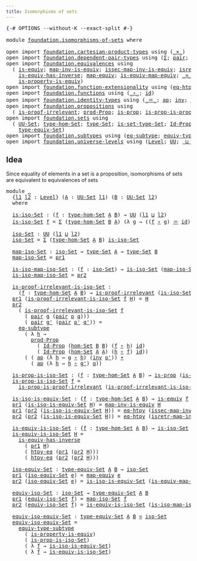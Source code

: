 ```yaml
---
title: Isomorphisms of sets
---
```


<pre class="Agda"><a id="46" class="Symbol">{-#</a> <a id="50" class="Keyword">OPTIONS</a> <a id="58" class="Pragma">--without-K</a> <a id="70" class="Pragma">--exact-split</a> <a id="84" class="Symbol">#-}</a>

<a id="89" class="Keyword">module</a> <a id="96" href="foundation.isomorphisms-of-sets.html" class="Module">foundation.isomorphisms-of-sets</a> <a id="128" class="Keyword">where</a>

<a id="135" class="Keyword">open</a> <a id="140" class="Keyword">import</a> <a id="147" href="foundation.cartesian-product-types.html" class="Module">foundation.cartesian-product-types</a> <a id="182" class="Keyword">using</a> <a id="188" class="Symbol">(</a><a id="189" href="foundation-core.cartesian-product-types.html#590" class="Function Operator">_×_</a><a id="192" class="Symbol">)</a>
<a id="194" class="Keyword">open</a> <a id="199" class="Keyword">import</a> <a id="206" href="foundation.dependent-pair-types.html" class="Module">foundation.dependent-pair-types</a> <a id="238" class="Keyword">using</a> <a id="244" class="Symbol">(</a><a id="245" href="foundation-core.dependent-pair-types.html#515" class="Record">Σ</a><a id="246" class="Symbol">;</a> <a id="248" href="foundation-core.dependent-pair-types.html#588" class="InductiveConstructor">pair</a><a id="252" class="Symbol">;</a> <a id="254" href="foundation-core.dependent-pair-types.html#605" class="Field">pr1</a><a id="257" class="Symbol">;</a> <a id="259" href="foundation-core.dependent-pair-types.html#617" class="Field">pr2</a><a id="262" class="Symbol">)</a>
<a id="264" class="Keyword">open</a> <a id="269" class="Keyword">import</a> <a id="276" href="foundation.equivalences.html" class="Module">foundation.equivalences</a> <a id="300" class="Keyword">using</a>
  <a id="308" class="Symbol">(</a> <a id="310" href="foundation-core.equivalences.html#1556" class="Function">is-equiv</a><a id="318" class="Symbol">;</a> <a id="320" href="foundation-core.equivalences.html#4187" class="Function">map-inv-is-equiv</a><a id="336" class="Symbol">;</a> <a id="338" href="foundation-core.equivalences.html#4265" class="Function">issec-map-inv-is-equiv</a><a id="360" class="Symbol">;</a> <a id="362" href="foundation-core.equivalences.html#4395" class="Function">isretr-map-inv-is-equiv</a><a id="385" class="Symbol">;</a>
    <a id="391" href="foundation-core.equivalences.html#3013" class="Function">is-equiv-has-inverse</a><a id="411" class="Symbol">;</a> <a id="413" href="foundation-core.equivalences.html#1821" class="Function">map-equiv</a><a id="422" class="Symbol">;</a> <a id="424" href="foundation-core.equivalences.html#1876" class="Function">is-equiv-map-equiv</a><a id="442" class="Symbol">;</a> <a id="444" href="foundation-core.equivalences.html#1621" class="Function Operator">_≃_</a><a id="447" class="Symbol">;</a>
    <a id="453" href="foundation.equivalences.html#11289" class="Function">is-property-is-equiv</a><a id="473" class="Symbol">)</a>
<a id="475" class="Keyword">open</a> <a id="480" class="Keyword">import</a> <a id="487" href="foundation.function-extensionality.html" class="Module">foundation.function-extensionality</a> <a id="522" class="Keyword">using</a> <a id="528" class="Symbol">(</a><a id="529" href="foundation-core.function-extensionality.html#1463" class="Function">eq-htpy</a><a id="536" class="Symbol">;</a> <a id="538" href="foundation-core.function-extensionality.html#965" class="Function">htpy-eq</a><a id="545" class="Symbol">)</a>
<a id="547" class="Keyword">open</a> <a id="552" class="Keyword">import</a> <a id="559" href="foundation.functions.html" class="Module">foundation.functions</a> <a id="580" class="Keyword">using</a> <a id="586" class="Symbol">(</a><a id="587" href="foundation-core.functions.html#420" class="Function Operator">_∘_</a><a id="590" class="Symbol">;</a> <a id="592" href="foundation-core.functions.html#322" class="Function">id</a><a id="594" class="Symbol">)</a>
<a id="596" class="Keyword">open</a> <a id="601" class="Keyword">import</a> <a id="608" href="foundation.identity-types.html" class="Module">foundation.identity-types</a> <a id="634" class="Keyword">using</a> <a id="640" class="Symbol">(</a><a id="641" href="foundation-core.identity-types.html#1865" class="Function Operator">_＝_</a><a id="644" class="Symbol">;</a> <a id="646" href="foundation-core.identity-types.html#4003" class="Function">ap</a><a id="648" class="Symbol">;</a> <a id="650" href="foundation-core.identity-types.html#2729" class="Function">inv</a><a id="653" class="Symbol">;</a> <a id="655" href="foundation-core.identity-types.html#2425" class="Function Operator">_∙_</a><a id="658" class="Symbol">)</a>
<a id="660" class="Keyword">open</a> <a id="665" class="Keyword">import</a> <a id="672" href="foundation.propositions.html" class="Module">foundation.propositions</a> <a id="696" class="Keyword">using</a>
  <a id="704" class="Symbol">(</a> <a id="706" href="foundation-core.propositions.html#2278" class="Function">is-proof-irrelevant</a><a id="725" class="Symbol">;</a> <a id="727" href="foundation-core.propositions.html#5874" class="Function">prod-Prop</a><a id="736" class="Symbol">;</a> <a id="738" href="foundation-core.propositions.html#1309" class="Function">is-prop</a><a id="745" class="Symbol">;</a> <a id="747" href="foundation-core.propositions.html#3220" class="Function">is-prop-is-proof-irrelevant</a><a id="774" class="Symbol">)</a>
<a id="776" class="Keyword">open</a> <a id="781" class="Keyword">import</a> <a id="788" href="foundation.sets.html" class="Module">foundation.sets</a> <a id="804" class="Keyword">using</a>
  <a id="812" class="Symbol">(</a> <a id="814" href="foundation-core.sets.html#1190" class="Function">UU-Set</a><a id="820" class="Symbol">;</a> <a id="822" href="foundation.sets.html#4051" class="Function">type-hom-Set</a><a id="834" class="Symbol">;</a> <a id="836" href="foundation-core.sets.html#1304" class="Function">type-Set</a><a id="844" class="Symbol">;</a> <a id="846" href="foundation-core.sets.html#1355" class="Function">is-set-type-Set</a><a id="861" class="Symbol">;</a> <a id="863" href="foundation-core.sets.html#1420" class="Function">Id-Prop</a><a id="870" class="Symbol">;</a> <a id="872" href="foundation.sets.html#4337" class="Function">hom-Set</a><a id="879" class="Symbol">;</a>
    <a id="885" href="foundation.sets.html#4972" class="Function">type-equiv-Set</a><a id="899" class="Symbol">)</a>
<a id="901" class="Keyword">open</a> <a id="906" class="Keyword">import</a> <a id="913" href="foundation.subtypes.html" class="Module">foundation.subtypes</a> <a id="933" class="Keyword">using</a> <a id="939" class="Symbol">(</a><a id="940" href="foundation-core.subtypes.html#3438" class="Function">eq-subtype</a><a id="950" class="Symbol">;</a> <a id="952" href="foundation-core.subtypes.html#6108" class="Function">equiv-type-subtype</a><a id="970" class="Symbol">)</a>
<a id="972" class="Keyword">open</a> <a id="977" class="Keyword">import</a> <a id="984" href="foundation.universe-levels.html" class="Module">foundation.universe-levels</a> <a id="1011" class="Keyword">using</a> <a id="1017" class="Symbol">(</a><a id="1018" href="Agda.Primitive.html#597" class="Postulate">Level</a><a id="1023" class="Symbol">;</a> <a id="1025" href="foundation-core.universe-levels.html#235" class="Primitive">UU</a><a id="1027" class="Symbol">;</a> <a id="1029" href="Agda.Primitive.html#810" class="Primitive Operator">_⊔_</a><a id="1032" class="Symbol">)</a>
</pre>
## Idea

Since equality of elements in a set is a proposition, isomorphisms of sets are equivalent to equivalences of sets

<pre class="Agda"><a id="1171" class="Keyword">module</a> <a id="1178" href="foundation.isomorphisms-of-sets.html#1178" class="Module">_</a>
  <a id="1182" class="Symbol">{</a><a id="1183" href="foundation.isomorphisms-of-sets.html#1183" class="Bound">l1</a> <a id="1186" href="foundation.isomorphisms-of-sets.html#1186" class="Bound">l2</a> <a id="1189" class="Symbol">:</a> <a id="1191" href="Agda.Primitive.html#597" class="Postulate">Level</a><a id="1196" class="Symbol">}</a> <a id="1198" class="Symbol">(</a><a id="1199" href="foundation.isomorphisms-of-sets.html#1199" class="Bound">A</a> <a id="1201" class="Symbol">:</a> <a id="1203" href="foundation-core.sets.html#1190" class="Function">UU-Set</a> <a id="1210" href="foundation.isomorphisms-of-sets.html#1183" class="Bound">l1</a><a id="1212" class="Symbol">)</a> <a id="1214" class="Symbol">(</a><a id="1215" href="foundation.isomorphisms-of-sets.html#1215" class="Bound">B</a> <a id="1217" class="Symbol">:</a> <a id="1219" href="foundation-core.sets.html#1190" class="Function">UU-Set</a> <a id="1226" href="foundation.isomorphisms-of-sets.html#1186" class="Bound">l2</a><a id="1228" class="Symbol">)</a>
  <a id="1232" class="Keyword">where</a>

  <a id="1241" href="foundation.isomorphisms-of-sets.html#1241" class="Function">is-iso-Set</a> <a id="1252" class="Symbol">:</a> <a id="1254" class="Symbol">(</a><a id="1255" href="foundation.isomorphisms-of-sets.html#1255" class="Bound">f</a> <a id="1257" class="Symbol">:</a> <a id="1259" href="foundation.sets.html#4051" class="Function">type-hom-Set</a> <a id="1272" href="foundation.isomorphisms-of-sets.html#1199" class="Bound">A</a> <a id="1274" href="foundation.isomorphisms-of-sets.html#1215" class="Bound">B</a><a id="1275" class="Symbol">)</a> <a id="1277" class="Symbol">→</a> <a id="1279" href="foundation-core.universe-levels.html#235" class="Primitive">UU</a> <a id="1282" class="Symbol">(</a><a id="1283" href="foundation.isomorphisms-of-sets.html#1183" class="Bound">l1</a> <a id="1286" href="Agda.Primitive.html#810" class="Primitive Operator">⊔</a> <a id="1288" href="foundation.isomorphisms-of-sets.html#1186" class="Bound">l2</a><a id="1290" class="Symbol">)</a>
  <a id="1294" href="foundation.isomorphisms-of-sets.html#1241" class="Function">is-iso-Set</a> <a id="1305" href="foundation.isomorphisms-of-sets.html#1305" class="Bound">f</a> <a id="1307" class="Symbol">=</a> <a id="1309" href="foundation-core.dependent-pair-types.html#515" class="Record">Σ</a> <a id="1311" class="Symbol">(</a><a id="1312" href="foundation.sets.html#4051" class="Function">type-hom-Set</a> <a id="1325" href="foundation.isomorphisms-of-sets.html#1215" class="Bound">B</a> <a id="1327" href="foundation.isomorphisms-of-sets.html#1199" class="Bound">A</a><a id="1328" class="Symbol">)</a> <a id="1330" class="Symbol">(λ</a> <a id="1333" href="foundation.isomorphisms-of-sets.html#1333" class="Bound">g</a> <a id="1335" class="Symbol">→</a> <a id="1337" class="Symbol">((</a><a id="1339" href="foundation.isomorphisms-of-sets.html#1305" class="Bound">f</a> <a id="1341" href="foundation-core.functions.html#420" class="Function Operator">∘</a> <a id="1343" href="foundation.isomorphisms-of-sets.html#1333" class="Bound">g</a><a id="1344" class="Symbol">)</a> <a id="1346" href="foundation-core.identity-types.html#1865" class="Function Operator">＝</a> <a id="1348" href="foundation-core.functions.html#322" class="Function">id</a><a id="1350" class="Symbol">)</a> <a id="1352" href="foundation-core.cartesian-product-types.html#590" class="Function Operator">×</a> <a id="1354" class="Symbol">((</a><a id="1356" href="foundation.isomorphisms-of-sets.html#1333" class="Bound">g</a> <a id="1358" href="foundation-core.functions.html#420" class="Function Operator">∘</a> <a id="1360" href="foundation.isomorphisms-of-sets.html#1305" class="Bound">f</a><a id="1361" class="Symbol">)</a> <a id="1363" href="foundation-core.identity-types.html#1865" class="Function Operator">＝</a> <a id="1365" href="foundation-core.functions.html#322" class="Function">id</a><a id="1367" class="Symbol">))</a>

  <a id="1373" href="foundation.isomorphisms-of-sets.html#1373" class="Function">iso-Set</a> <a id="1381" class="Symbol">:</a> <a id="1383" href="foundation-core.universe-levels.html#235" class="Primitive">UU</a> <a id="1386" class="Symbol">(</a><a id="1387" href="foundation.isomorphisms-of-sets.html#1183" class="Bound">l1</a> <a id="1390" href="Agda.Primitive.html#810" class="Primitive Operator">⊔</a> <a id="1392" href="foundation.isomorphisms-of-sets.html#1186" class="Bound">l2</a><a id="1394" class="Symbol">)</a>
  <a id="1398" href="foundation.isomorphisms-of-sets.html#1373" class="Function">iso-Set</a> <a id="1406" class="Symbol">=</a> <a id="1408" href="foundation-core.dependent-pair-types.html#515" class="Record">Σ</a> <a id="1410" class="Symbol">(</a><a id="1411" href="foundation.sets.html#4051" class="Function">type-hom-Set</a> <a id="1424" href="foundation.isomorphisms-of-sets.html#1199" class="Bound">A</a> <a id="1426" href="foundation.isomorphisms-of-sets.html#1215" class="Bound">B</a><a id="1427" class="Symbol">)</a> <a id="1429" href="foundation.isomorphisms-of-sets.html#1241" class="Function">is-iso-Set</a>

  <a id="1443" href="foundation.isomorphisms-of-sets.html#1443" class="Function">map-iso-Set</a> <a id="1455" class="Symbol">:</a> <a id="1457" href="foundation.isomorphisms-of-sets.html#1373" class="Function">iso-Set</a> <a id="1465" class="Symbol">→</a> <a id="1467" href="foundation-core.sets.html#1304" class="Function">type-Set</a> <a id="1476" href="foundation.isomorphisms-of-sets.html#1199" class="Bound">A</a> <a id="1478" class="Symbol">→</a> <a id="1480" href="foundation-core.sets.html#1304" class="Function">type-Set</a> <a id="1489" href="foundation.isomorphisms-of-sets.html#1215" class="Bound">B</a>
  <a id="1493" href="foundation.isomorphisms-of-sets.html#1443" class="Function">map-iso-Set</a> <a id="1505" class="Symbol">=</a> <a id="1507" href="foundation-core.dependent-pair-types.html#605" class="Field">pr1</a>

  <a id="1514" href="foundation.isomorphisms-of-sets.html#1514" class="Function">is-iso-map-iso-Set</a> <a id="1533" class="Symbol">:</a> <a id="1535" class="Symbol">(</a><a id="1536" href="foundation.isomorphisms-of-sets.html#1536" class="Bound">f</a> <a id="1538" class="Symbol">:</a> <a id="1540" href="foundation.isomorphisms-of-sets.html#1373" class="Function">iso-Set</a><a id="1547" class="Symbol">)</a> <a id="1549" class="Symbol">→</a> <a id="1551" href="foundation.isomorphisms-of-sets.html#1241" class="Function">is-iso-Set</a> <a id="1562" class="Symbol">(</a><a id="1563" href="foundation.isomorphisms-of-sets.html#1443" class="Function">map-iso-Set</a> <a id="1575" href="foundation.isomorphisms-of-sets.html#1536" class="Bound">f</a><a id="1576" class="Symbol">)</a>
  <a id="1580" href="foundation.isomorphisms-of-sets.html#1514" class="Function">is-iso-map-iso-Set</a> <a id="1599" class="Symbol">=</a> <a id="1601" href="foundation-core.dependent-pair-types.html#617" class="Field">pr2</a>

  <a id="1608" href="foundation.isomorphisms-of-sets.html#1608" class="Function">is-proof-irrelevant-is-iso-Set</a> <a id="1639" class="Symbol">:</a>
    <a id="1645" class="Symbol">(</a><a id="1646" href="foundation.isomorphisms-of-sets.html#1646" class="Bound">f</a> <a id="1648" class="Symbol">:</a> <a id="1650" href="foundation.sets.html#4051" class="Function">type-hom-Set</a> <a id="1663" href="foundation.isomorphisms-of-sets.html#1199" class="Bound">A</a> <a id="1665" href="foundation.isomorphisms-of-sets.html#1215" class="Bound">B</a><a id="1666" class="Symbol">)</a> <a id="1668" class="Symbol">→</a> <a id="1670" href="foundation-core.propositions.html#2278" class="Function">is-proof-irrelevant</a> <a id="1690" class="Symbol">(</a><a id="1691" href="foundation.isomorphisms-of-sets.html#1241" class="Function">is-iso-Set</a> <a id="1702" href="foundation.isomorphisms-of-sets.html#1646" class="Bound">f</a><a id="1703" class="Symbol">)</a>
  <a id="1707" href="foundation-core.dependent-pair-types.html#605" class="Field">pr1</a> <a id="1711" class="Symbol">(</a><a id="1712" href="foundation.isomorphisms-of-sets.html#1608" class="Function">is-proof-irrelevant-is-iso-Set</a> <a id="1743" href="foundation.isomorphisms-of-sets.html#1743" class="Bound">f</a> <a id="1745" href="foundation.isomorphisms-of-sets.html#1745" class="Bound">H</a><a id="1746" class="Symbol">)</a> <a id="1748" class="Symbol">=</a> <a id="1750" href="foundation.isomorphisms-of-sets.html#1745" class="Bound">H</a>
  <a id="1754" href="foundation-core.dependent-pair-types.html#617" class="Field">pr2</a>
    <a id="1762" class="Symbol">(</a> <a id="1764" href="foundation.isomorphisms-of-sets.html#1608" class="Function">is-proof-irrelevant-is-iso-Set</a> <a id="1795" href="foundation.isomorphisms-of-sets.html#1795" class="Bound">f</a>
      <a id="1803" class="Symbol">(</a> <a id="1805" href="foundation-core.dependent-pair-types.html#588" class="InductiveConstructor">pair</a> <a id="1810" href="foundation.isomorphisms-of-sets.html#1810" class="Bound">g</a> <a id="1812" class="Symbol">(</a><a id="1813" href="foundation-core.dependent-pair-types.html#588" class="InductiveConstructor">pair</a> <a id="1818" href="foundation.isomorphisms-of-sets.html#1818" class="Bound">p</a> <a id="1820" href="foundation.isomorphisms-of-sets.html#1820" class="Bound">q</a><a id="1821" class="Symbol">)))</a>
      <a id="1831" class="Symbol">(</a> <a id="1833" href="foundation-core.dependent-pair-types.html#588" class="InductiveConstructor">pair</a> <a id="1838" href="foundation.isomorphisms-of-sets.html#1838" class="Bound">g&#39;</a> <a id="1841" class="Symbol">(</a><a id="1842" href="foundation-core.dependent-pair-types.html#588" class="InductiveConstructor">pair</a> <a id="1847" href="foundation.isomorphisms-of-sets.html#1847" class="Bound">p&#39;</a> <a id="1850" href="foundation.isomorphisms-of-sets.html#1850" class="Bound">q&#39;</a><a id="1852" class="Symbol">))</a> <a id="1855" class="Symbol">=</a>
    <a id="1861" href="foundation-core.subtypes.html#3438" class="Function">eq-subtype</a>
      <a id="1878" class="Symbol">(</a> <a id="1880" class="Symbol">λ</a> <a id="1882" href="foundation.isomorphisms-of-sets.html#1882" class="Bound">h</a> <a id="1884" class="Symbol">→</a>
        <a id="1894" href="foundation-core.propositions.html#5874" class="Function">prod-Prop</a>
          <a id="1914" class="Symbol">(</a> <a id="1916" href="foundation-core.sets.html#1420" class="Function">Id-Prop</a> <a id="1924" class="Symbol">(</a><a id="1925" href="foundation.sets.html#4337" class="Function">hom-Set</a> <a id="1933" href="foundation.isomorphisms-of-sets.html#1215" class="Bound">B</a> <a id="1935" href="foundation.isomorphisms-of-sets.html#1215" class="Bound">B</a><a id="1936" class="Symbol">)</a> <a id="1938" class="Symbol">(</a><a id="1939" href="foundation.isomorphisms-of-sets.html#1795" class="Bound">f</a> <a id="1941" href="foundation-core.functions.html#420" class="Function Operator">∘</a> <a id="1943" href="foundation.isomorphisms-of-sets.html#1882" class="Bound">h</a><a id="1944" class="Symbol">)</a> <a id="1946" href="foundation-core.functions.html#322" class="Function">id</a><a id="1948" class="Symbol">)</a>
          <a id="1960" class="Symbol">(</a> <a id="1962" href="foundation-core.sets.html#1420" class="Function">Id-Prop</a> <a id="1970" class="Symbol">(</a><a id="1971" href="foundation.sets.html#4337" class="Function">hom-Set</a> <a id="1979" href="foundation.isomorphisms-of-sets.html#1199" class="Bound">A</a> <a id="1981" href="foundation.isomorphisms-of-sets.html#1199" class="Bound">A</a><a id="1982" class="Symbol">)</a> <a id="1984" class="Symbol">(</a><a id="1985" href="foundation.isomorphisms-of-sets.html#1882" class="Bound">h</a> <a id="1987" href="foundation-core.functions.html#420" class="Function Operator">∘</a> <a id="1989" href="foundation.isomorphisms-of-sets.html#1795" class="Bound">f</a><a id="1990" class="Symbol">)</a> <a id="1992" href="foundation-core.functions.html#322" class="Function">id</a><a id="1994" class="Symbol">))</a>
      <a id="2003" class="Symbol">(</a> <a id="2005" class="Symbol">(</a> <a id="2007" href="foundation-core.identity-types.html#4003" class="Function">ap</a> <a id="2010" class="Symbol">(λ</a> <a id="2013" href="foundation.isomorphisms-of-sets.html#2013" class="Bound">h</a> <a id="2015" class="Symbol">→</a> <a id="2017" href="foundation.isomorphisms-of-sets.html#1810" class="Bound">g</a> <a id="2019" href="foundation-core.functions.html#420" class="Function Operator">∘</a> <a id="2021" href="foundation.isomorphisms-of-sets.html#2013" class="Bound">h</a><a id="2022" class="Symbol">)</a> <a id="2024" class="Symbol">(</a><a id="2025" href="foundation-core.identity-types.html#2729" class="Function">inv</a> <a id="2029" href="foundation.isomorphisms-of-sets.html#1847" class="Bound">p&#39;</a><a id="2031" class="Symbol">))</a> <a id="2034" href="foundation-core.identity-types.html#2425" class="Function Operator">∙</a>
        <a id="2044" class="Symbol">(</a> <a id="2046" href="foundation-core.identity-types.html#4003" class="Function">ap</a> <a id="2049" class="Symbol">(λ</a> <a id="2052" href="foundation.isomorphisms-of-sets.html#2052" class="Bound">h</a> <a id="2054" class="Symbol">→</a> <a id="2056" href="foundation.isomorphisms-of-sets.html#2052" class="Bound">h</a> <a id="2058" href="foundation-core.functions.html#420" class="Function Operator">∘</a> <a id="2060" href="foundation.isomorphisms-of-sets.html#1838" class="Bound">g&#39;</a><a id="2062" class="Symbol">)</a> <a id="2064" href="foundation.isomorphisms-of-sets.html#1820" class="Bound">q</a><a id="2065" class="Symbol">))</a>

  <a id="2071" href="foundation.isomorphisms-of-sets.html#2071" class="Function">is-prop-is-iso-Set</a> <a id="2090" class="Symbol">:</a> <a id="2092" class="Symbol">(</a><a id="2093" href="foundation.isomorphisms-of-sets.html#2093" class="Bound">f</a> <a id="2095" class="Symbol">:</a> <a id="2097" href="foundation.sets.html#4051" class="Function">type-hom-Set</a> <a id="2110" href="foundation.isomorphisms-of-sets.html#1199" class="Bound">A</a> <a id="2112" href="foundation.isomorphisms-of-sets.html#1215" class="Bound">B</a><a id="2113" class="Symbol">)</a> <a id="2115" class="Symbol">→</a> <a id="2117" href="foundation-core.propositions.html#1309" class="Function">is-prop</a> <a id="2125" class="Symbol">(</a><a id="2126" href="foundation.isomorphisms-of-sets.html#1241" class="Function">is-iso-Set</a> <a id="2137" href="foundation.isomorphisms-of-sets.html#2093" class="Bound">f</a><a id="2138" class="Symbol">)</a>
  <a id="2142" href="foundation.isomorphisms-of-sets.html#2071" class="Function">is-prop-is-iso-Set</a> <a id="2161" href="foundation.isomorphisms-of-sets.html#2161" class="Bound">f</a> <a id="2163" class="Symbol">=</a>
    <a id="2169" href="foundation-core.propositions.html#3220" class="Function">is-prop-is-proof-irrelevant</a> <a id="2197" class="Symbol">(</a><a id="2198" href="foundation.isomorphisms-of-sets.html#1608" class="Function">is-proof-irrelevant-is-iso-Set</a> <a id="2229" href="foundation.isomorphisms-of-sets.html#2161" class="Bound">f</a><a id="2230" class="Symbol">)</a>

  <a id="2235" href="foundation.isomorphisms-of-sets.html#2235" class="Function">is-iso-is-equiv-Set</a> <a id="2255" class="Symbol">:</a> <a id="2257" class="Symbol">{</a><a id="2258" href="foundation.isomorphisms-of-sets.html#2258" class="Bound">f</a> <a id="2260" class="Symbol">:</a> <a id="2262" href="foundation.sets.html#4051" class="Function">type-hom-Set</a> <a id="2275" href="foundation.isomorphisms-of-sets.html#1199" class="Bound">A</a> <a id="2277" href="foundation.isomorphisms-of-sets.html#1215" class="Bound">B</a><a id="2278" class="Symbol">}</a> <a id="2280" class="Symbol">→</a> <a id="2282" href="foundation-core.equivalences.html#1556" class="Function">is-equiv</a> <a id="2291" href="foundation.isomorphisms-of-sets.html#2258" class="Bound">f</a> <a id="2293" class="Symbol">→</a> <a id="2295" href="foundation.isomorphisms-of-sets.html#1241" class="Function">is-iso-Set</a> <a id="2306" href="foundation.isomorphisms-of-sets.html#2258" class="Bound">f</a>
  <a id="2310" href="foundation-core.dependent-pair-types.html#605" class="Field">pr1</a> <a id="2314" class="Symbol">(</a><a id="2315" href="foundation.isomorphisms-of-sets.html#2235" class="Function">is-iso-is-equiv-Set</a> <a id="2335" href="foundation.isomorphisms-of-sets.html#2335" class="Bound">H</a><a id="2336" class="Symbol">)</a> <a id="2338" class="Symbol">=</a> <a id="2340" href="foundation-core.equivalences.html#4187" class="Function">map-inv-is-equiv</a> <a id="2357" href="foundation.isomorphisms-of-sets.html#2335" class="Bound">H</a>
  <a id="2361" href="foundation-core.dependent-pair-types.html#605" class="Field">pr1</a> <a id="2365" class="Symbol">(</a><a id="2366" href="foundation-core.dependent-pair-types.html#617" class="Field">pr2</a> <a id="2370" class="Symbol">(</a><a id="2371" href="foundation.isomorphisms-of-sets.html#2235" class="Function">is-iso-is-equiv-Set</a> <a id="2391" href="foundation.isomorphisms-of-sets.html#2391" class="Bound">H</a><a id="2392" class="Symbol">))</a> <a id="2395" class="Symbol">=</a> <a id="2397" href="foundation-core.function-extensionality.html#1463" class="Function">eq-htpy</a> <a id="2405" class="Symbol">(</a><a id="2406" href="foundation-core.equivalences.html#4265" class="Function">issec-map-inv-is-equiv</a> <a id="2429" href="foundation.isomorphisms-of-sets.html#2391" class="Bound">H</a><a id="2430" class="Symbol">)</a>
  <a id="2434" href="foundation-core.dependent-pair-types.html#617" class="Field">pr2</a> <a id="2438" class="Symbol">(</a><a id="2439" href="foundation-core.dependent-pair-types.html#617" class="Field">pr2</a> <a id="2443" class="Symbol">(</a><a id="2444" href="foundation.isomorphisms-of-sets.html#2235" class="Function">is-iso-is-equiv-Set</a> <a id="2464" href="foundation.isomorphisms-of-sets.html#2464" class="Bound">H</a><a id="2465" class="Symbol">))</a> <a id="2468" class="Symbol">=</a> <a id="2470" href="foundation-core.function-extensionality.html#1463" class="Function">eq-htpy</a> <a id="2478" class="Symbol">(</a><a id="2479" href="foundation-core.equivalences.html#4395" class="Function">isretr-map-inv-is-equiv</a> <a id="2503" href="foundation.isomorphisms-of-sets.html#2464" class="Bound">H</a><a id="2504" class="Symbol">)</a>

  <a id="2509" href="foundation.isomorphisms-of-sets.html#2509" class="Function">is-equiv-is-iso-Set</a> <a id="2529" class="Symbol">:</a> <a id="2531" class="Symbol">{</a><a id="2532" href="foundation.isomorphisms-of-sets.html#2532" class="Bound">f</a> <a id="2534" class="Symbol">:</a> <a id="2536" href="foundation.sets.html#4051" class="Function">type-hom-Set</a> <a id="2549" href="foundation.isomorphisms-of-sets.html#1199" class="Bound">A</a> <a id="2551" href="foundation.isomorphisms-of-sets.html#1215" class="Bound">B</a><a id="2552" class="Symbol">}</a> <a id="2554" class="Symbol">→</a> <a id="2556" href="foundation.isomorphisms-of-sets.html#1241" class="Function">is-iso-Set</a> <a id="2567" href="foundation.isomorphisms-of-sets.html#2532" class="Bound">f</a> <a id="2569" class="Symbol">→</a> <a id="2571" href="foundation-core.equivalences.html#1556" class="Function">is-equiv</a> <a id="2580" href="foundation.isomorphisms-of-sets.html#2532" class="Bound">f</a>
  <a id="2584" href="foundation.isomorphisms-of-sets.html#2509" class="Function">is-equiv-is-iso-Set</a> <a id="2604" href="foundation.isomorphisms-of-sets.html#2604" class="Bound">H</a> <a id="2606" class="Symbol">=</a>
    <a id="2612" href="foundation-core.equivalences.html#3013" class="Function">is-equiv-has-inverse</a>
      <a id="2639" class="Symbol">(</a> <a id="2641" href="foundation-core.dependent-pair-types.html#605" class="Field">pr1</a> <a id="2645" href="foundation.isomorphisms-of-sets.html#2604" class="Bound">H</a><a id="2646" class="Symbol">)</a>
      <a id="2654" class="Symbol">(</a> <a id="2656" href="foundation-core.function-extensionality.html#965" class="Function">htpy-eq</a> <a id="2664" class="Symbol">(</a><a id="2665" href="foundation-core.dependent-pair-types.html#605" class="Field">pr1</a> <a id="2669" class="Symbol">(</a><a id="2670" href="foundation-core.dependent-pair-types.html#617" class="Field">pr2</a> <a id="2674" href="foundation.isomorphisms-of-sets.html#2604" class="Bound">H</a><a id="2675" class="Symbol">)))</a>
      <a id="2685" class="Symbol">(</a> <a id="2687" href="foundation-core.function-extensionality.html#965" class="Function">htpy-eq</a> <a id="2695" class="Symbol">(</a><a id="2696" href="foundation-core.dependent-pair-types.html#617" class="Field">pr2</a> <a id="2700" class="Symbol">(</a><a id="2701" href="foundation-core.dependent-pair-types.html#617" class="Field">pr2</a> <a id="2705" href="foundation.isomorphisms-of-sets.html#2604" class="Bound">H</a><a id="2706" class="Symbol">)))</a>

  <a id="2713" href="foundation.isomorphisms-of-sets.html#2713" class="Function">iso-equiv-Set</a> <a id="2727" class="Symbol">:</a> <a id="2729" href="foundation.sets.html#4972" class="Function">type-equiv-Set</a> <a id="2744" href="foundation.isomorphisms-of-sets.html#1199" class="Bound">A</a> <a id="2746" href="foundation.isomorphisms-of-sets.html#1215" class="Bound">B</a> <a id="2748" class="Symbol">→</a> <a id="2750" href="foundation.isomorphisms-of-sets.html#1373" class="Function">iso-Set</a>
  <a id="2760" href="foundation-core.dependent-pair-types.html#605" class="Field">pr1</a> <a id="2764" class="Symbol">(</a><a id="2765" href="foundation.isomorphisms-of-sets.html#2713" class="Function">iso-equiv-Set</a> <a id="2779" href="foundation.isomorphisms-of-sets.html#2779" class="Bound">e</a><a id="2780" class="Symbol">)</a> <a id="2782" class="Symbol">=</a> <a id="2784" href="foundation-core.equivalences.html#1821" class="Function">map-equiv</a> <a id="2794" href="foundation.isomorphisms-of-sets.html#2779" class="Bound">e</a>
  <a id="2798" href="foundation-core.dependent-pair-types.html#617" class="Field">pr2</a> <a id="2802" class="Symbol">(</a><a id="2803" href="foundation.isomorphisms-of-sets.html#2713" class="Function">iso-equiv-Set</a> <a id="2817" href="foundation.isomorphisms-of-sets.html#2817" class="Bound">e</a><a id="2818" class="Symbol">)</a> <a id="2820" class="Symbol">=</a> <a id="2822" href="foundation.isomorphisms-of-sets.html#2235" class="Function">is-iso-is-equiv-Set</a> <a id="2842" class="Symbol">(</a><a id="2843" href="foundation-core.equivalences.html#1876" class="Function">is-equiv-map-equiv</a> <a id="2862" href="foundation.isomorphisms-of-sets.html#2817" class="Bound">e</a><a id="2863" class="Symbol">)</a>

  <a id="2868" href="foundation.isomorphisms-of-sets.html#2868" class="Function">equiv-iso-Set</a> <a id="2882" class="Symbol">:</a> <a id="2884" href="foundation.isomorphisms-of-sets.html#1373" class="Function">iso-Set</a> <a id="2892" class="Symbol">→</a> <a id="2894" href="foundation.sets.html#4972" class="Function">type-equiv-Set</a> <a id="2909" href="foundation.isomorphisms-of-sets.html#1199" class="Bound">A</a> <a id="2911" href="foundation.isomorphisms-of-sets.html#1215" class="Bound">B</a>
  <a id="2915" href="foundation-core.dependent-pair-types.html#605" class="Field">pr1</a> <a id="2919" class="Symbol">(</a><a id="2920" href="foundation.isomorphisms-of-sets.html#2868" class="Function">equiv-iso-Set</a> <a id="2934" href="foundation.isomorphisms-of-sets.html#2934" class="Bound">f</a><a id="2935" class="Symbol">)</a> <a id="2937" class="Symbol">=</a> <a id="2939" href="foundation.isomorphisms-of-sets.html#1443" class="Function">map-iso-Set</a> <a id="2951" href="foundation.isomorphisms-of-sets.html#2934" class="Bound">f</a>
  <a id="2955" href="foundation-core.dependent-pair-types.html#617" class="Field">pr2</a> <a id="2959" class="Symbol">(</a><a id="2960" href="foundation.isomorphisms-of-sets.html#2868" class="Function">equiv-iso-Set</a> <a id="2974" href="foundation.isomorphisms-of-sets.html#2974" class="Bound">f</a><a id="2975" class="Symbol">)</a> <a id="2977" class="Symbol">=</a> <a id="2979" href="foundation.isomorphisms-of-sets.html#2509" class="Function">is-equiv-is-iso-Set</a> <a id="2999" class="Symbol">(</a><a id="3000" href="foundation.isomorphisms-of-sets.html#1514" class="Function">is-iso-map-iso-Set</a> <a id="3019" href="foundation.isomorphisms-of-sets.html#2974" class="Bound">f</a><a id="3020" class="Symbol">)</a>

  <a id="3025" href="foundation.isomorphisms-of-sets.html#3025" class="Function">equiv-iso-equiv-Set</a> <a id="3045" class="Symbol">:</a> <a id="3047" href="foundation.sets.html#4972" class="Function">type-equiv-Set</a> <a id="3062" href="foundation.isomorphisms-of-sets.html#1199" class="Bound">A</a> <a id="3064" href="foundation.isomorphisms-of-sets.html#1215" class="Bound">B</a> <a id="3066" href="foundation-core.equivalences.html#1621" class="Function Operator">≃</a> <a id="3068" href="foundation.isomorphisms-of-sets.html#1373" class="Function">iso-Set</a>
  <a id="3078" href="foundation.isomorphisms-of-sets.html#3025" class="Function">equiv-iso-equiv-Set</a> <a id="3098" class="Symbol">=</a>
    <a id="3104" href="foundation-core.subtypes.html#6108" class="Function">equiv-type-subtype</a>
      <a id="3129" class="Symbol">(</a> <a id="3131" href="foundation.equivalences.html#11289" class="Function">is-property-is-equiv</a><a id="3151" class="Symbol">)</a>
      <a id="3159" class="Symbol">(</a> <a id="3161" href="foundation.isomorphisms-of-sets.html#2071" class="Function">is-prop-is-iso-Set</a><a id="3179" class="Symbol">)</a>
      <a id="3187" class="Symbol">(</a> <a id="3189" class="Symbol">λ</a> <a id="3191" href="foundation.isomorphisms-of-sets.html#3191" class="Bound">f</a> <a id="3193" class="Symbol">→</a> <a id="3195" href="foundation.isomorphisms-of-sets.html#2235" class="Function">is-iso-is-equiv-Set</a><a id="3214" class="Symbol">)</a>
      <a id="3222" class="Symbol">(</a> <a id="3224" class="Symbol">λ</a> <a id="3226" href="foundation.isomorphisms-of-sets.html#3226" class="Bound">f</a> <a id="3228" class="Symbol">→</a> <a id="3230" href="foundation.isomorphisms-of-sets.html#2509" class="Function">is-equiv-is-iso-Set</a><a id="3249" class="Symbol">)</a>
</pre>